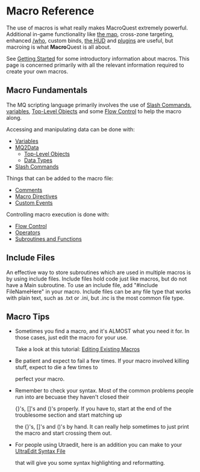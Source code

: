 # Macro Reference

The use of macros is what really makes MacroQuest extremely powerful. Additional in-game functionality like [the map](../plugins/core-plugins/map/), cross-zone targeting, enhanced [/who](../reference/commands/who.md), custom binds, [the HUD](../plugins/core-plugins/hud/) and [plugins](../plugins/README.md) are useful, but macroing is what **Macro**Quest is all about.

See [Getting Started](getting-started.md) for some introductory information about macros. This page is concerned primarily with all the relevant information required to create your own macros.

## Macro Fundamentals

The MQ scripting language primarily involves the use of [Slash Commands](../reference/commands/README.md), [variables](variables.md), [Top-Level Objects](../reference/top-level-objects/) and some [Flow Control](flow-control.md) to help the macro along.

Accessing and manipulating data can be done with:

* [Variables](variables.md)
* [MQ2Data](mqdata.md)
    * [Top-Level Objects](../reference/top-level-objects/)
    * [Data Types](../reference/data-types/)
* [Slash Commands](../reference/commands/)

Things that can be added to the macro file:

* [Comments](comments.md)
* [Macro Directives](../reference/macro-directives/)
* [Custom Events](custom-events.md)

Controlling macro execution is done with:

* [Flow Control](flow-control.md)
* [Operators](operators.md)
* [Subroutines and Functions](subroutines.md)

## Include Files

An effective way to store subroutines which are used in multiple macros is by using include files. Include files hold code just like macros, but do not have a Main subroutine. To use an include file, add "\#include FileNameHere" in your macro. Include files can be any file type that works with plain text, such as .txt or .ini, but .inc is the most common file type.

## Macro Tips

* Sometimes you find a macro, and it's ALMOST what you need it for. In those cases, just edit the macro for your use.

  Take a look at this tutorial: [Editing Existing Macros](editing-existing-macros.md)

* Be patient and expect to fail a few times. If your macro involved killing stuff, expect to die a few times to

  perfect your macro.

* Remember to check your syntax. Most of the common problems people run into are becuase they haven't closed their

  {}'s, []'s and ()'s properly. If you have to, start at the end of the troublesome section and start matching up

  the {}'s, []'s and ()'s by hand. It can really help sometimes to just print the macro and start crossing them out.

* For people using Utraedit, here is an addition you can make to your [UltraEdit Syntax File](https://github.com/macroquest/docs/tree/abfc239f4d668ae116ab48141e49bbff82337715/other-applications/ultraedit-syntax-file.md)

  that will give you some syntax highlighting and reformatting.

